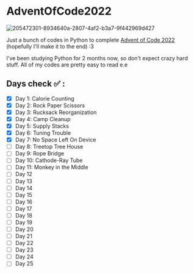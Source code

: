 # AdventOfCode2022

![205472301-8934640a-2807-4af2-b3a7-9f442969d427](https://user-images.githubusercontent.com/98063377/207004258-dfed56ca-2ba1-4810-82b2-25236e79f79b.png)

Just a bunch of codes in Python to complete [Advent of Code 2022](https://adventofcode.com) (hopefully I'll make it to the end) :3

I've been studying Python for 2 months now, so don't expect crazy hard stuff. All of my codes are pretty easy to read e.e

## Days check ✅ :

- [x] Day 1: Calorie Counting 
- [x] Day 2: Rock Paper Scissors 
- [x] Day 3: Rucksack Reorganization 
- [x] Day 4: Camp Cleanup 
- [x] Day 5: Supply Stacks 
- [x] Day 6: Tuning Trouble 
- [x] Day 7: No Space Left On Device 
- [ ] Day 8: Treetop Tree House 
- [ ] Day 9: Rope Bridge 
- [ ] Day 10: Cathode-Ray Tube
- [ ] Day 11: Monkey in the Middle
- [ ] Day 12
- [ ] Day 13
- [ ] Day 14
- [ ] Day 15
- [ ] Day 16
- [ ] Day 17
- [ ] Day 18
- [ ] Day 19
- [ ] Day 20
- [ ] Day 21
- [ ] Day 22
- [ ] Day 23
- [ ] Day 24
- [ ] Day 25
